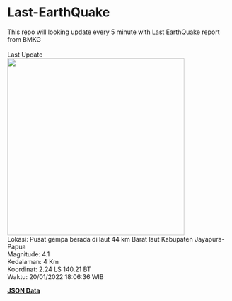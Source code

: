 # Last-EarthQuake
This repo will looking update every 5 minute with Last EarthQuake report from BMKG
<br>
<br>
Last Update
<br>
<img src="https://ews.bmkg.go.id/TEWS/data/20220120180636.mmi.jpg" width="400"/>
<br>
Lokasi: Pusat gempa berada di laut 44 km Barat laut Kabupaten Jayapura-Papua <br>
Magnitude: 4.1 <br>
Kedalaman: 4 Km <br>
Koordinat: 2.24 LS 140.21 BT <br>
Waktu: 20/01/2022 18:06:36 WIB <br>

<a href="./data/data.json">**JSON Data**</a>
